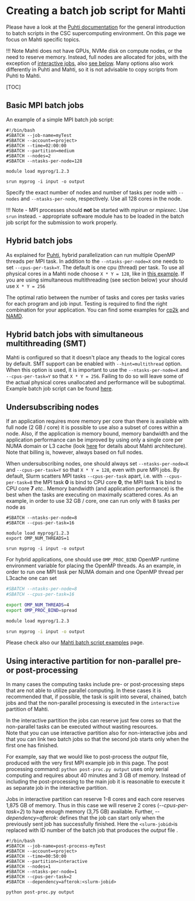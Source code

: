 # Creating a batch job script for Mahti

Please have a look at the [Puhti documentation](creating-job-scripts-puhti.md)
for the general introduction to batch scripts in the CSC supercomputing
environment. On this page we focus on Mahti specific topics.

!!! Note
    Mahti does not have GPUs, NVMe disk on compute nodes, or the need
    to reserve memory. Instead, full nodes are allocated for jobs,
    with the exception of [interactive jobs](../interactive-usage/#sinteractive-in-mahti), also
    [see below](#using-interactive-partition-for-non-parallel-pre-or-post-processing). Many options also work
    differently in Puhti and Mahti, so it is not advisable to copy scripts from Puhti
    to Mahti.

[TOC]


## Basic MPI batch jobs

An example of a simple MPI batch job script:
```
#!/bin/bash
#SBATCH --job-name=myTest
#SBATCH --account=<project>
#SBATCH --time=02:00:00
#SBATCH --partition=medium
#SBATCH --nodes=2
#SBATCH --ntasks-per-node=128

module load myprog/1.2.3

srun myprog -i input -o output
```

Specify the exact number of nodes and number of tasks per node  with
`--nodes` and `--ntasks-per-node`, respectively. Use all 128 cores in
the node.

!!! Note
    - MPI processes should **not** be started with _mpirun_ or _mpiexec_. Use `srun` instead.
    - appropriate software module has to be loaded in the batch job script for the submission to
      work properly.

## Hybrid batch jobs

As explained for [Puhti](../creating-job-scripts-puhti/#hybrid-batch-jobs), hybrid
parallelization can run multiple OpenMP threads per MPI task. In addition to the
`--ntasks-per-node=X` one needs to set `--cpus-per-task=Y`. The default is one cpu
(thread) per task. To use all physical cores in a Mahti node choose `X * Y = 128`,
like in [this example](../example-job-scripts-mahti#mpi-openmp).
If you are using simultaneous multithreading (see section below) your should use `X * Y = 256`

The optimal ratio between the number of tasks and cores per tasks varies for each
program and job input. Testing is required to find the right combination for your
application. You can find some examples for
[cp2k](../../../apps/cp2k/#performance-notes) and
[NAMD](../../../apps/namd/#performance-considerations).

## Hybrid batch jobs with simultaneous multithreading (SMT)

Mahti is configured so that it doesn't place any theads to the logical cores
by default. SMT support can be enabled with `--hint=multithread` option.
When this option is used, it is important to use the `--ntasks-per-node=X` and
`--cpus-per-task=Y` so that `X * Y = 256`. Failing to do so will leave some of the
actual physical cores unallocated and performance will be suboptimal.
 Example batch job script can be found
[here](../example-job-scripts-mahti#mpi-openmp-with-simultaneous-multithreading).

## Undersubscribing nodes

If an application requires more memory per core than there is available
with full node (2 GB / core) it is possible to use also a subset of
cores within a node. Also, if the application is memory bound, memory
bandwidth and the application performance can be improved by using
only a single core per NUMA domain or L3 cache (look
[here](../systems-mahti.md) for details
about Mahti architecture). Note that billing is, however, always based
on full nodes.

When undersubscribing nodes, one should always set
`--ntasks-per-node=X` and `--cpus-per-task=Y` so that `X * Y = 128`,
even with pure MPI jobs. By default, Slurm scatters MPI tasks
`--cpus-per-task` apart, i.e. with `--cpus-per-task=8` the MPI task
**0** is bind to CPU core **0**, the MPI task **1** is bind to CPU
core **7** *etc.*. Memory bandwidth (and application performance) is
the best when the tasks are executing on maximally scattered cores. As
an example, in order to use 32 GB / core, one can run only with 8
tasks per node as
```
#SBATCH --ntasks-per-node=8
#SBATCH --cpus-per-task=16

module load myprog/1.2.3
export OMP_NUM_THREADS=1

srun myprog -i input -o output
```

For hybrid applications, one should use 
`OMP_PROC_BIND` OpenMP runtime environment variable for 
placing the OpenMP threads. As an example, in order to run
one MPI task per NUMA domain and one OpenMP thread per L3cache one
can set

```bash
#SBATCH --ntasks-per-node=8
#SBATCH --cpus-per-task=16

export OMP_NUM_THREADS=4
export OMP_PROC_BIND=spread

module load myprog/1.2.3

srun myprog -i input -o output
```

Please check also our [Mahti batch script examples](example-job-scripts-mahti.md) page.

## Using interactive partition for non-parallel pre- or post-processing

In many cases the computing tasks include pre- or post-processing steps that are not able to utilize parallel computing.
In these cases it is recommended that, if possible, the task is split into several, chained, batch jobs and that the non-parallel 
processing is executed in the `interactive` partition of Mahti. 

In the interactive partition the jobs can reserve just few cores so that the non-parallel tasks can be executed without wasting resources.  
Note that you can use interactive partition also for non-interactive jobs and that you can link two batch jobs so that the second job starts 
only when the first one has finished. 

For example, say that we would like to post-process the _output_ file, produced with the very first MPI example job in this page. The post processing command:
`python post-proc.py output` uses only serial computing and requires about 40 minutes and 3 GB of memory. Instead of including the post-processing 
to the main job it is reasonable to execute it as separate job in the interactive partition.

Jobs in interactive partition can reserve 1-8 cores and each core reserves 1,875 GB of memory. Thus in this case we will reserve 2 cores (_--cpus-per-task=2_) to have enough memory (3,75 GB) available.  Further, _--dependency=afterok:<slurm-jobid>_  defines that the job can start only when the previously sent job has successfully finished. Here the `<slurm-jobid>`is replaced with ID number of the batch job that produces the _output_ file .

```text
#!/bin/bash
#SBATCH --job-name=post-process-myTest
#SBATCH --account=<project>
#SBATCH --time=00:50:00
#SBATCH --partition=interactive
#SBATCH --nodes=1
#SBATCH --ntasks-per-node=1
#SBATCH --cpus-per-task=2
#SBATCH --dependency=afterok:<slurm-jobid>

python post-proc.py output
```
